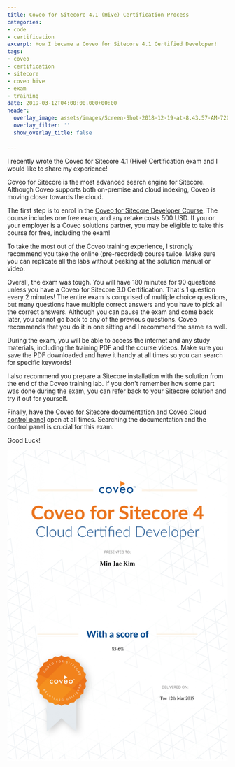 ```yaml
---
title: Coveo for Sitecore 4.1 (Hive) Certification Process
categories:
- code
- certification
excerpt: How I became a Coveo for Sitecore 4.1 Certified Developer!
tags:
- coveo
- certification
- sitecore
- coveo hive
- exam
- training
date: 2019-03-12T04:00:00.000+00:00
header:
  overlay_image: assets/images/Screen-Shot-2018-12-19-at-8.43.57-AM-720x430.png
  overlay_filter: ''
  show_overlay_title: false

---
```

I recently wrote the Coveo for Sitecore 4.1 (Hive) Certification exam and I would like to share my experience!

Coveo for Sitecore is the most advanced search engine for Sitecore. Although Coveo supports both on-premise and cloud indexing, Coveo is moving closer towards the cloud.

The first step is to enrol in the [Coveo for Sitecore Developer Course](https://academy.coveo.com/series/coveo-for-sitecore-administrator-learning-path/coveo-for-sitecore-developer). The course includes one free exam, and any retake costs 500 USD. If you or your employer is a Coveo solutions partner, you may be eligible to take this course for free, including the exam!

To take the most out of the Coveo training experience, I strongly recommend you take the online (pre-recorded) course twice. Make sure you can replicate all the labs without peeking at the solution manual or video.

Overall, the exam was tough. You will have 180 minutes for 90 questions unless you have a Coveo for Sitecore 3.0 Certification. That's 1 question every 2 minutes! The entire exam is comprised of multiple choice questions, but many questions have multiple correct answers and you have to pick all the correct answers. Although you can pause the exam and come back later, you cannot go back to any of the previous questions. Coveo recommends that you do it in one sitting and I recommend the same as well.

During the exam, you will be able to access the internet and any study materials, including the training PDF and the course videos. Make sure you save the PDF downloaded and have it handy at all times so you can search for specific keywords!

I also recommend you prepare a Sitecore installation with the solution from the end of the Coveo training lab. If you don't remember how some part was done during the exam, you can refer back to your Sitecore solution and try it out for yourself.

Finally, have the [Coveo for Sitecore documentation](https://docs.coveo.com/en/2709/root/coveo-for-sitecore-documentation) and [Coveo Cloud control panel](https://www.coveo.com/en/login) open at all times. Searching the documentation and the control panel is crucial for this exam.

Good Luck!

![](/assets/images/Coveo_Min-Jae-Kim.jpg)